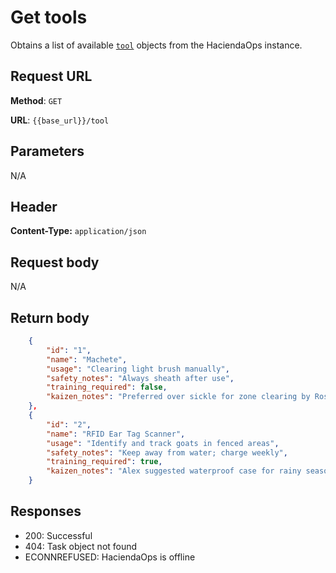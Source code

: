 # Get tools

Obtains a list of available [`tool`](tool.md) objects from the HaciendaOps instance.

## Request URL

**Method**: `GET`

**URL**: `{{base_url}}/tool`

## Parameters

N/A

## Header

**Content-Type:** `application/json`

## Request body

N/A

## Return body

```json
    {
        "id": "1",
        "name": "Machete",
        "usage": "Clearing light brush manually",
        "safety_notes": "Always sheath after use",
        "training_required": false,
        "kaizen_notes": "Preferred over sickle for zone clearing by Rosa"
    },
    {
        "id": "2",
        "name": "RFID Ear Tag Scanner",
        "usage": "Identify and track goats in fenced areas",
        "safety_notes": "Keep away from water; charge weekly",
        "training_required": true,
        "kaizen_notes": "Alex suggested waterproof case for rainy season"
    }
```

## Responses

* 200: Successful
* 404: Task object not found
* ECONNREFUSED: HaciendaOps is offline
